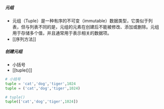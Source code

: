 ##### 元组
- 元组（Tuple）是一种有序的不可变（immutable）数据类型，它类似于列表，但与列表不同的是，元组的元素在创建后不能被修改、添加或删除。元组用于存储多个值，并且通常用于表示相关的数据项。
- [[序列方法]]
##### 创建元组
- 小括号
- [[tuple()]]
```python
# 小括号
tuple = 'cat','dog','tiger',1024
tuple = ('cat','dog','tiger',1024)

# tuple()
tuple(['cat','dog','tiger',1024])
```

